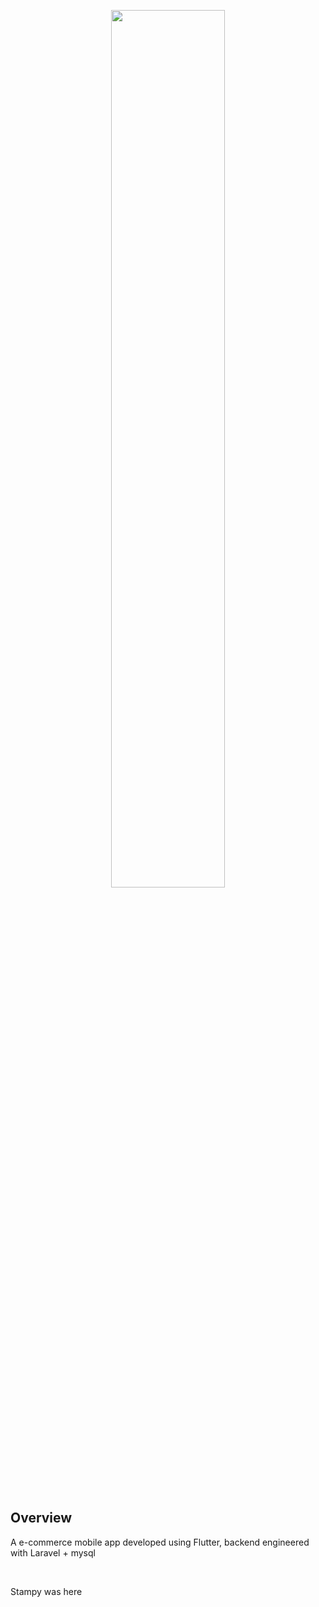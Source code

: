 
<p align="center"><img width=60% src="https://github.com/marwanbukhori/kedaiku/blob/master/assets/img/kedaiku2.png"></p>

&nbsp;&nbsp;&nbsp;&nbsp;&nbsp;&nbsp;&nbsp;&nbsp;&nbsp;&nbsp;&nbsp;&nbsp;&nbsp;&nbsp;&nbsp;&nbsp;&nbsp;&nbsp;&nbsp;

##  Overview

A e-commerce mobile app developed using Flutter, backend engineered with Laravel + mysql

<br>


<p>Stampy was here</p>